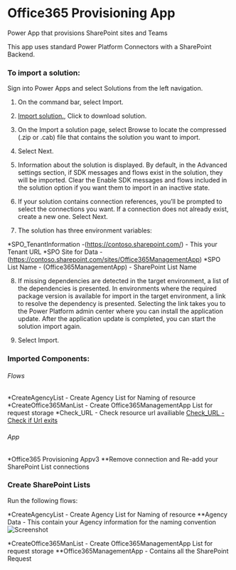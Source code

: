 # Office365 Provisioning App
Power App that provisions SharePoint sites and Teams

This app uses standard Power Platform Connectors with a SharePoint Backend. 


### To import a solution:
Sign into Power Apps and select Solutions from the left navigation.

1. On the command bar, select Import.

2. [Import solution.](https://github.com/MSPFE2019/Office365ProvisioningApp/blob/main/RequestATeamPA_1_1_0_6.zip), Click to download solution.

3. On the Import a solution page, select Browse to locate the compressed (.zip or .cab) file that contains the solution you want to import.

4. Select Next.

5. Information about the solution is displayed. By default, in the Advanced settings section, if SDK messages and flows exist in the solution, they will be imported. Clear the Enable SDK messages and flows included in the solution option if you want them to import in an inactive state.

6. If your solution contains connection references, you’ll be prompted to select the connections you want. If a connection does not already exist, create a new one. Select Next.

7. The solution has three environment variables: 

*SPO_TenantInformation -(https://contoso.sharepoint.com/) - This your Tenant URL 
*SPO Site for Data - (https://contoso.sharepoint.com/sites/Office365ManagementApp)
*SPO List Name - (Office365ManagementApp) - SharePoint List Name

8. If missing dependencies are detected in the target environment, a list of the dependencies is presented. In environments where the required package version is available for import in the target environment, a link to resolve the dependency is presented. Selecting the link takes you to the Power Platform admin center where you can install the application update. After the application update is completed, you can start the solution import again.

9. Select Import.


### Imported Components:

###### Flows
*CreateAgencyList - Create Agency List for Naming of resource
*CreateOffice365ManList - Create Office365ManagementApp List for request storage
*Check_URL - Check resource url availiable [Check_URL - Check if Url exits](https://github.com/MSPFE2019/Office365ProvisioningApp/blob/main/CheckURLFlow.md)


###### App
*Office365 Provisioning Appv3
**Remove connection and Re-add your SharePoint List connections

### Create SharePoint Lists

Run the following flows:

*CreateAgencyList - Create Agency List for Naming of resource
**Agency Data - This contain your Agency information for the naming convention
![Screenshot](https://github.com/MSPFE2019/Office365ProvisioningApp/blob/main/AgencyData.jpg)

*CreateOffice365ManList - Create Office365ManagementApp List for request storage
**Office365ManagementApp - Contains all the SharePoint Request

